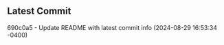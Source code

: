 
## Latest Commit
690c0a5 - Update README with latest commit info (2024-08-29 16:53:34 -0400) <Yunxi-Zhou>
